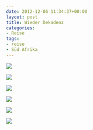 ```yaml
---
date: 2012-12-06 11:34:37+00:00
layout: post
title: Wieder Dekadenz
categories:
- Reise
tags:
- reise
- Süd Afrika
---
```


[![](http://clemi.ag3r.at/wp-content/uploads/2012/12/wpid-Photo-06.12.2012-0956.jpg)](http://clemi.ag3r.at/wp-content/uploads/2012/12/wpid-Photo-06.12.2012-0956.jpg)





<!-- more -->

[![](http://clemi.ag3r.at/wp-content/uploads/2012/12/wpid-Photo-06.12.2012-0850.jpg)](http://clemi.ag3r.at/wp-content/uploads/2012/12/wpid-Photo-06.12.2012-0850.jpg)





[![](http://clemi.ag3r.at/wp-content/uploads/2012/12/wpid-Photo-06.12.2012-1043.jpg)](http://clemi.ag3r.at/wp-content/uploads/2012/12/wpid-Photo-06.12.2012-1043.jpg)





[![](http://clemi.ag3r.at/wp-content/uploads/2012/12/wpid-Photo-06.12.2012-1048.jpg)](http://clemi.ag3r.at/wp-content/uploads/2012/12/wpid-Photo-06.12.2012-1048.jpg)





[![](http://clemi.ag3r.at/wp-content/uploads/2012/12/wpid-Photo-06.12.2012-1058.jpg)](http://clemi.ag3r.at/wp-content/uploads/2012/12/wpid-Photo-06.12.2012-1058.jpg)





[![](http://clemi.ag3r.at/wp-content/uploads/2012/12/wpid-Photo-06.12.2012-11291.jpg)](http://clemi.ag3r.at/wp-content/uploads/2012/12/wpid-Photo-06.12.2012-11291.jpg)






